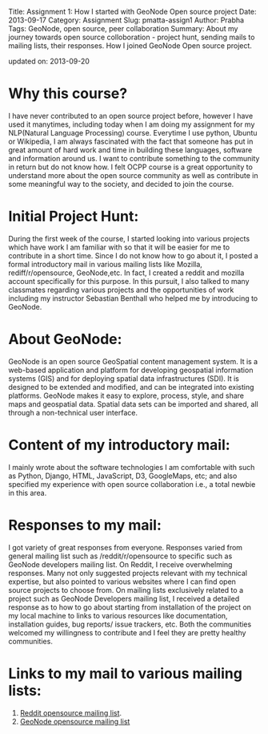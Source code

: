 Title: Assignment 1: How I started with GeoNode Open source project
Date: 2013-09-17
Category: Assignment
Slug: pmatta-assign1 
Author: Prabha
Tags: GeoNode, open source, peer collaboration
Summary: About my journey towards open source colloboration - project hunt, sending mails to mailing lists, their responses. How I joined GeoNode Open source project.

updated on: 2013-09-20

# Why this course?
I have never contributed to an open source project before, however I have used it manytimes, including today when I am doing my assignment for my NLP(Natural Language Processing) course. Everytime I use python, Ubuntu or Wikipedia, I am always fascinated with the fact that someone has put in great amount of hard work and time in building these languages, software and information around us. I want to contribute something to the community in return but do not know how. I felt OCPP course is a great opportunity to understand more about the open source community as well as contribute in some meaningful way to the society, and decided to join the course.

# Initial Project Hunt: 
During the first week of the course, I started looking into various projects which have work I am familiar with so that it will be easier for me to contribute in a short time. Since I do not know how to go about it, I posted a formal introductory mail in various mailing lists like Mozilla, rediff/r/opensource, GeoNode,etc. In fact, I created a reddit and mozilla account specifically for this purpose. In this pursuit, I also talked to many classmates regarding various projects and the opportunities of work including my instructor Sebastian Benthall who helped me by introducing to GeoNode. 

# About GeoNode:
GeoNode is an open source GeoSpatial content management system. It is a web-based application and platform for developing geospatial information systems (GIS) and for deploying spatial data infrastructures (SDI). It is designed to be extended and modified, and can be integrated into existing platforms. GeoNode makes it easy to explore, process, style, and share maps and geospatial data. Spatial data sets can be imported and shared, all through a non-technical user interface.

# Content of my introductory mail:
I mainly wrote about the software technologies I am comfortable with such as Python, Django, HTML, JavaScript, D3, GoogleMaps, etc; and also specified my experience with open source collaboration i.e., a total newbie in this area. 

# Responses to my mail: 
I got variety of great responses from everyone. Responses varied from general mailing list such as /reddit/r/opensource to  specific such as GeoNode developers mailing list. On Reddit, I receive overwhelming responses. Many not only suggested projects relevant with my technical expertise, but also pointed to various websites where I can find open source projects to choose from. On mailing lists exclusively related to a project such as GeoNode Developers mailing list, I received a detailed response as to how to go about starting from installation of the project on my local machine to links to various resources like documentation, installation guides, bug reports/ issue trackers, etc. Both the
communities welcomed my willingness to contribute and I feel they are pretty healthy communities.


# Links to my mail to various mailing lists:
1. [Reddit opensource mailing list](http://www.reddit.com/r/opensource/comments/1mhkcd/looking_for_an_open_source_project_to_contribute/).
2. [GeoNode opensource mailing list](https://groups.google.com/a/opengeo.org/forum/#!topic/geonode-dev/gnlx8EjU1R8) 

